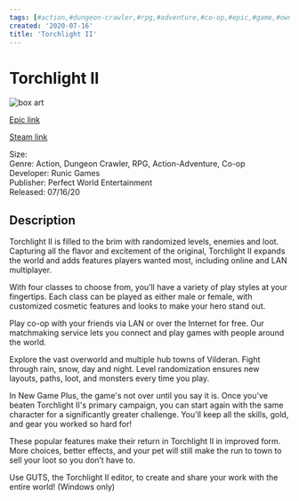 ```yaml
---
tags: [#action,#dungeon-crawler,#rpg,#adventure,#co-op,#epic,#game,#owned,#pc]
created: '2020-07-16'
title: 'Torchlight II'
---
```

# Torchlight II

![box art](https://cdn1.epicgames.com/8432511ef63b489b843d21ff486a0355/offer/EGS_TorchlightII_RunicGames_S3-2560x1440-d8785a9ad9572e68e45d5a9471e4b81b.jpg?h=270&amp;resize=1&amp;w=480)

[Epic link](https://www.epicgames.com/store/en-US/p/torchlight-2)

[Steam link](https://store.steampowered.com/app/200710/Torchlight_II)

Size:   
Genre: Action, Dungeon Crawler, RPG, Action-Adventure, Co-op  
Developer: Runic Games  
Publisher: Perfect World Entertainment  
Released: 07/16/20  

## Description

Torchlight II is filled to the brim with randomized levels, enemies and loot. Capturing all the flavor and excitement of the original, Torchlight II expands the world and adds features players wanted most, including online and LAN multiplayer.

With four classes to choose from, you’ll have a variety of play styles at your fingertips. Each class can be played as either male or female, with customized cosmetic features and looks to make your hero stand out.

Play co-op with your friends via LAN or over the Internet for free. Our matchmaking service lets you connect and play games with people around the world. 

Explore the vast overworld and multiple hub towns of Vilderan. Fight through rain, snow, day and night. Level randomization ensures new layouts, paths, loot, and monsters every time you play.

In New Game Plus, the game's not over until you say it is. Once you've beaten Torchlight II's primary campaign, you can start again with the same character for a significantly greater challenge. You'll keep all the skills, gold, and gear you worked so hard for!

These popular features make their return in Torchlight II in improved form. More choices, better effects, and your pet will still make the run to town to sell your loot so you don’t have to.

Use GUTS, the Torchlight II editor, to create and share your work with the entire world! (Windows only)
